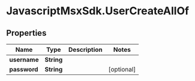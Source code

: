 # JavascriptMsxSdk.UserCreateAllOf

## Properties

Name | Type | Description | Notes
------------ | ------------- | ------------- | -------------
**username** | **String** |  | 
**password** | **String** |  | [optional] 



